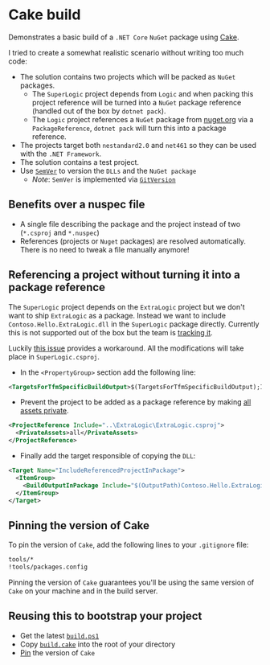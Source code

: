 # Cake build

Demonstrates a basic build of a `.NET Core` `NuGet` package using [Cake][cake].

I tried to create a somewhat realistic scenario without writing too much code:

- The solution contains two projects which will be packed as `NuGet` packages.
  - The `SuperLogic` project depends from `Logic` and when packing this project reference will be turned into a `NuGet` package reference (handled out of the box by `dotnet pack`).
  - The `Logic` project references a `NuGet` package from [nuget.org][nuget-org] via a `PackageReference`, `dotnet pack` will turn this into a package reference.
- The projects target both `nestandard2.0` and `net461` so they can be used with the `.NET Framework`.
- The solution contains a test project.
- Use [`SemVer`][semver] to version the `DLLs` and the `NuGet package`
  - *Note*: `SemVer` is implemented via [`GitVersion`][git-version]

## Benefits over a nuspec file

- A single file describing the package and the project instead of two (`*.csproj` and `*.nuspec`)
- References (projects or `Nuget` packages) are resolved automatically. There is no need to tweak a file manually anymore!

## Referencing a project without turning it into a package reference

The `SuperLogic` project depends on the `ExtraLogic` project but we don't want to ship `ExtraLogic` as a package. Instead we want to include `Contoso.Hello.ExtraLogic.dll` in the `SuperLogic` package directly. Currently this is not supported out of the box but the team is [tracking it][pack-issues].

Luckily [this issue][project-reference-dll-issue] provides a workaround. All the modifications will take place in `SuperLogic.csproj`.

- In the `<PropertyGroup>` section add the following line:

```xml
<TargetsForTfmSpecificBuildOutput>$(TargetsForTfmSpecificBuildOutput);IncludeReferencedProjectInPackage</TargetsForTfmSpecificBuildOutput>
```

- Prevent the project to be added as a package reference by making [all assets private][private-assets].

```xml
<ProjectReference Include="..\ExtraLogic\ExtraLogic.csproj">
  <PrivateAssets>all</PrivateAssets>
</ProjectReference>
```

- Finally add the target responsible of copying the `DLL`:

```xml
<Target Name="IncludeReferencedProjectInPackage">
  <ItemGroup>
    <BuildOutputInPackage Include="$(OutputPath)Contoso.Hello.ExtraLogic.dll" />
  </ItemGroup>
</Target>
```

## Pinning the version of Cake

To pin the version of `Cake`, add the following lines to your `.gitignore` file:

```bash
tools/*
!tools/packages.config
```

Pinning the version of `Cake` guarantees you'll be using the same version of `Cake` on your machine and in the build server.

## Reusing this to bootstrap your project

- Get the latest [`build.ps1`][build-ps1]
- Copy [`build.cake`][build-cake] into the root of your directory
- [Pin](#Pinning-the-version-of-Cake) the version of `Cake`

[cake]: https://cakebuild.net/
[build-ps1]: https://raw.githubusercontent.com/cake-build/example/master/build.ps1
[nuget-org]: https://www.nuget.org/
[build-cake]: build.cake
[semver]: https://semver.org/
[git-version]: https://gitversion.readthedocs.io/en/latest/
[pack-issues]: https://github.com/NuGet/Home/issues/6285
[project-reference-dll-issue]: https://github.com/NuGet/Home/issues/3891
[private-assets]: https://docs.microsoft.com/en-us/dotnet/core/tools/csproj#includeassets-excludeassets-and-privateassets
